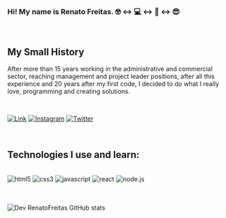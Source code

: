
### Hi! My name is Renato Freitas. 🤓 ↔️ 💻 ↔️ 📱 ↔️ 😎 

</br>

## My Small History

After more than 15 years working in the administrative and commercial sector, reaching management and project leader positions, after all this experience and 20 years after my first code, I decided to do what I really love, programming and creating solutions.

</br>

[![Link](https://img.shields.io/badge/LinkedIn-0077B5?style=for-the-badge&logo=linkedin&logoColor=white)](https://www.linkedin.com/in/renato-freitas-90b6194a/)
[![Instagram](https://img.shields.io/badge/Instagram-E4405F?style=for-the-badge&logo=instagram&logoColor=white)](https://www.instagram.com/renatofreitas01/)
[![Twitter](https://img.shields.io/badge/Twitter-1DA1F2?style=for-the-badge&logo=twitter&logoColor=white)](https://twitter.com/Renatobfreitas)

</br>

## Technologies I use and learn:

<div style="display: inline_block;"><br/>
    <img aling="center" alt="html5" src="https://img.shields.io/badge/HTML5-E34F26?style=for-the-badge&logo=html5&logoColor=white">
    <img aling="center" alt="css3" src="https://img.shields.io/badge/CSS3-1572B6?style=for-the-badge&logo=css3&logoColor=white">
    <img aling="center" alt="javascript" src="https://img.shields.io/badge/JavaScript-323330?style=for-the-badge&logo=javascript&logoColor=F7DF1E">
    <img aling="center" alt="react" src="https://img.shields.io/badge/React-20232A?style=for-the-badge&logo=react&logoColor=61DAFB">
    <img aling="center" alt="node.js" src="https://img.shields.io/badge/Node.js-43853D?style=for-the-badge&logo=node.js&logoColor=white">
    
</div></br>

</br>

![Dev RenatoFreitas GitHub stats](https://github-readme-stats.vercel.app/api?username=renatobfreitas&show_icons=true&theme=radical)

</br>




